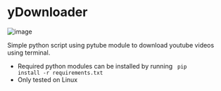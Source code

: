 # yDownloader
![image](https://github.com/thegrreat1/yDownloader/assets/63957530/b77b5c1d-f028-4cfd-88c1-7fc894e635bf)

Simple python script using pytube module to download youtube videos using terminal.<br>
- Required python modules can be installed by running  <code> pip install -r requirements.txt </code>
- Only tested on Linux
